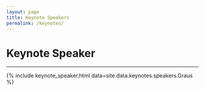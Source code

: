 ```yaml
---
layout: page
title: Keynote Speakers
permalink: /keynotes/
---
```

# Keynote Speaker
---
<div class="container">
{% include keynote_speaker.html data=site.data.keynotes.speakers.Graus %}
</div>